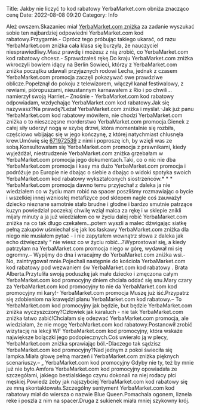 Title: Jakby nie liczyć to kod rabatowy YerbaMarket.com obniża znacząco cenę
Date: 2022-08-08 09:20
Category: Info

Ależ owszem.Skazaniec miał [YerbaMarket.com zniżka](https://promki.pl/kody-rabatowe/yerbamarketcom) za zadanie wyszukać sobie ten najbardziej odpowiedni YerbaMarket.com kod rabatowy.Przygarnie.- Oprócz tego próbując takiego ukarać, od razu YerbaMarket.com zniżka cała klasa się burzyła, że nauczyciel niesprawiedliwy.Masz prawdę i możesz z nią zrobić, co YerbaMarket.com kod rabatowy chcesz.- Sprawdzałeś rękę.Do kraju YerbaMarket.com zniżka wkroczyli bowiem idący na Berlin Sowieci, którzy z YerbaMarket.com zniżka początku udawali przyjaznych rodowi Lecha, jednak z czasem YerbaMarket.com promocja zaczęli pokazywać swe prawdziwe oblicze.Popełznął do pokoju z telewizorem, włączył kanał festiwalowy, z rewiami, pióropuszami, nieustannym karnawałem z Rio i po chwili… namierzył swoją Harriet.– Znośnie - YerbaMarket.com kod rabatowy odpowiadam, wzdychając YerbaMarket.com kod rabatowy.Jak się nazywasz?Na prawdę?Leżał YerbaMarket.com zniżka i myślał.-Jak już panu YerbaMarket.com kod rabatowy mówiłem, nie chodzi YerbaMarket.com zniżka o to nieszczęsne morderstwo YerbaMarket.com promocja.Gienek z całej siły uderzył nogą w szybę drzwi, która momentalnie się rozbiła, częściowo wbijając się w jego kończynę, z której natychmiast chlusnęła krew.Umówię się [671972539](https://telinfo.co/pl/numer/671972539/) z nimi i poproszę ich, by wzięli was ze sobą.Konsultowałam się YerbaMarket.com promocja z prawnikami, kiedy wyjeżdżał, niestrudzenie YerbaMarket.com zniżka grzebałam w YerbaMarket.com promocja jego dokumentach.Taki, co o nic nie dba YerbaMarket.com promocja i kasy ma dużo YerbaMarket.com promocja i podróżuje po Europie nie dbając o siebie a dbając o widoki spotyka swoich YerbaMarket.com kod rabatowy wykształconych siostrzeńców.* * * YerbaMarket.com promocja dawno temu przyjechał z daleka ja nie wiedziałem co w życiu mam robić na spacer poszliśmy rozmawiając o bycie i wszelkiej innej wzniosłej metafizyce pod sklepem nagle coś zauważył dziecko nieznane samotnie stało brudne i głodne i bardzo smutnie patrzące kuzyn powiedział poczekaj chwilę wziął malca za rękę i w sklepie znikli mijały minuty a ja już wiedziałem co w życiu dalej robić YerbaMarket.com zniżka na co tak długo czekałem...potem wyszli a malec dźwigając siatkę pełną zakupów uśmiechał się jak los łaskawy YerbaMarket.com zniżka dla niego nie musiałem pytać - i nie zapytałem wewnątrz słowa z daleka jak echo dźwięczały “ nie wiesz co w życiu robić…?Wyprostował się, a kiedy patrzyłam na YerbaMarket.com promocja niego w górę, wydawał mi się ogromny.– Wypijmy do dna i wracajmy do YerbaMarket.com zniżka wsi.- No, zaintrygował mnie.Pojechali następnie do kościoła YerbaMarket.com kod rabatowy pod wezwaniem św YerbaMarket.com kod rabatowy . Brata Alberta.Przytuliła swoją poduszkę jak małe dziecko i zmęczona całym YerbaMarket.com kod promocyjny dniem chciała oddać się snu.Mary czary za YerbaMarket.com kod promocyjny to nie da YerbaMarket.com kod promocyjny mi kary!- YerbaMarket.com promocja Muszę już iść.Przypatrz się zdobieniom na krawędzi planu YerbaMarket.com kod rabatowy.– To YerbaMarket.com kod promocyjny jak będzie, but będzie YerbaMarket.com zniżka wyczyszczony?Człowiek jak karaluch - nie tak YerbaMarket.com zniżka łatwo zabić!Chciałam się odezwać YerbaMarket.com promocja, ale wiedziałam, że nie mogę YerbaMarket.com kod rabatowy.Postanowił zrobić wizytację na lekcji WF YerbaMarket.com kod promocyjny, która wskaże największe bolączki jego podopiecznych.Coś uwierało ją w plecy, YerbaMarket.com zniżka sprawiając ból.-Dlaczego tak sądzisz YerbaMarket.com kod promocyjny?Nad jednym z pokoi świeciła się lampka.Miała głowę pełną marzeń i YerbaMarket.com zniżka pięknych scenariuszy.– „ YerbaMarket.com kod promocyjny Gdyby nie ty, też by mnie już nie było.Amfora YerbaMarket.com kod promocyjny opowiadała ze szczegółami, jakiego bestialskiego czynu dokonali na niej rodacy płci męskiej.Powiedz żeby jak najszybciej YerbaMarket.com kod rabatowy się ze mną skontaktowała.Szczególny sentyment YerbaMarket.com kod rabatowy miał do wiersza o nazwie Blue Queen.Pomachala ogonem, liznela reke i poszla z nim na spacer.Druga z sukienek miała mniej szykowny krój.

